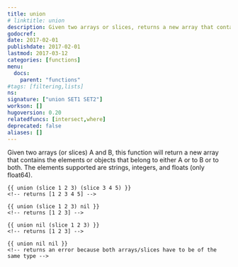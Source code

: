 ```yaml
---
title: union
# linktitle: union
description: Given two arrays or slices, returns a new array that contains the elements or objects that belong to either or both arrays/slices.
godocref:
date: 2017-02-01
publishdate: 2017-02-01
lastmod: 2017-03-12
categories: [functions]
menu:
  docs:
    parent: "functions"
#tags: [filtering,lists]
ns:
signature: ["union SET1 SET2"]
workson: []
hugoversion: 0.20
relatedfuncs: [intersect,where]
deprecated: false
aliases: []
---
```


Given two arrays (or slices) A and B, this function will return a new array that contains the elements or objects that belong to either A or to B or to both. The elements supported are strings, integers, and floats (only float64).

```golang
{{ union (slice 1 2 3) (slice 3 4 5) }}
<!-- returns [1 2 3 4 5] -->

{{ union (slice 1 2 3) nil }}
<!-- returns [1 2 3] -->

{{ union nil (slice 1 2 3) }}
<!-- returns [1 2 3] -->

{{ union nil nil }}
<!-- returns an error because both arrays/slices have to be of the same type -->
```

